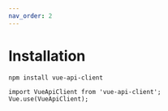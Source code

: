 ```yaml
---
nav_order: 2
---
```


# Installation

```
npm install vue-api-client
```

```es6
import VueApiClient from 'vue-api-client';
Vue.use(VueApiClient);
```